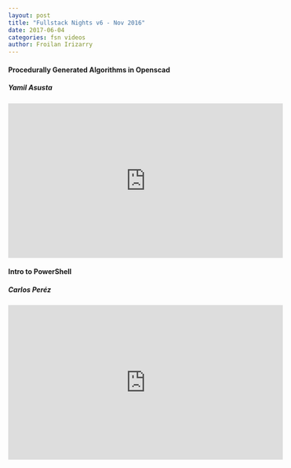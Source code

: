 ```yaml
---
layout: post
title: "Fullstack Nights v6 - Nov 2016"
date: 2017-06-04
categories: fsn videos
author: Froilan Irizarry
---
```


<div class="row top-bottom-buffer">
  <div class="col-lg-12 text-center">
    <h4>Procedurally Generated Algorithms in Openscad</h4>
    <h5>Yamil Asusta</h5>
    <iframe width="560" height="315" src="https://www.youtube.com/embed/SAwWM894y0Y" frameborder="0" allowfullscreen></iframe>
  </div>
</div>
<div class="row top-bottom-buffer">
  <div class="col-lg-12 text-center">
    <h4>Intro to PowerShell</h4>
    <h5>Carlos Peréz</h5>
    <iframe width="560" height="315" src="https://www.youtube.com/embed/nX_LwmR64x8" frameborder="0" allowfullscreen></iframe>
  </div>
</div>
